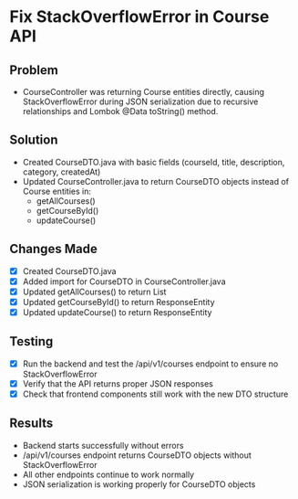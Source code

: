 # Fix StackOverflowError in Course API

## Problem
- CourseController was returning Course entities directly, causing StackOverflowError during JSON serialization due to recursive relationships and Lombok @Data toString() method.

## Solution
- Created CourseDTO.java with basic fields (courseId, title, description, category, createdAt)
- Updated CourseController.java to return CourseDTO objects instead of Course entities in:
  - getAllCourses()
  - getCourseById()
  - updateCourse()

## Changes Made
- [x] Created CourseDTO.java
- [x] Added import for CourseDTO in CourseController.java
- [x] Updated getAllCourses() to return List<CourseDTO>
- [x] Updated getCourseById() to return ResponseEntity<CourseDTO>
- [x] Updated updateCourse() to return ResponseEntity<CourseDTO>

## Testing
- [x] Run the backend and test the /api/v1/courses endpoint to ensure no StackOverflowError
- [x] Verify that the API returns proper JSON responses
- [x] Check that frontend components still work with the new DTO structure

## Results
- Backend starts successfully without errors
- /api/v1/courses endpoint returns CourseDTO objects without StackOverflowError
- All other endpoints continue to work normally
- JSON serialization is working properly for CourseDTO objects
